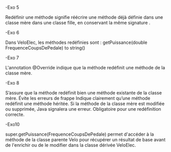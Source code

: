 -Exo 5 

Redéfinir une méthode signifie réécrire une méthode déjà définie dans une classe mère dans une classe fille, en conservant la même signature .

-Exo 6 

Dans VeloElec, les méthodes redéfinies sont :
getPuissance(double FrequenceCoupsDePedale)
to string() 

-Exo 7 

L'annotation @Override indique que la méthode redéfinit une méthode de la classe mère.


-Exo 8 

S’assure que la méthode redéfinit bien une méthode existante de la classe mère.
Évite les erreurs de frappe
Indique clairement qu’une méthode redéfinit une méthode héritée.
Si la méthode de la classe mère est modifiée ou supprimée, Java signalera une erreur.
Obligatoire pour une redéfinition correcte.

-Exo10

super.getPuissance(FrequenceCoupsDePedale) permet d'accéder à la méthode de la classe parente Velo pour récupérer un résultat de base avant de l'enrichir ou de le modifier dans la classe dérivée VeloElec.